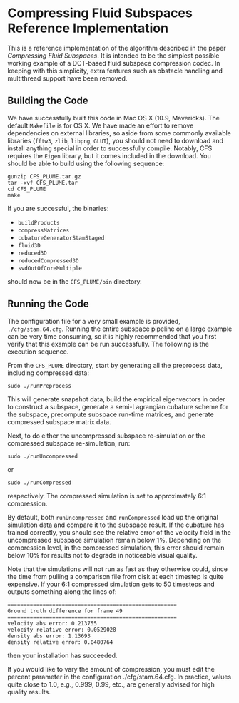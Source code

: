 # Compressing Fluid Subspaces Reference Implementation

This is a reference implementation of the algorithm described in the paper *Compressing Fluid Subspaces*. It is intended to be the simplest possible working example of a DCT-based fluid subspace compression codec. In keeping with this simplicity, extra features such as obstacle handling and multithread support have been removed.

## Building the Code

We have successfully built this code in Mac OS X (10.9, Mavericks). The default `Makefile` is for OS X. We have made an effort to remove dependencies on external libraries, so aside from some commonly available libraries (`fftw3`, `zlib`, `libpng`, `GLUT`), you should not need to download and install anything special in order to successfully compile. Notably, CFS requires the `Eigen` library, but it comes included in the download. You should be able to build using the following sequence:

    gunzip CFS_PLUME.tar.gz
    tar -xvf CFS_PLUME.tar
    cd CFS_PLUME
    make

If you are successful, the binaries:

- `buildProducts`
- `compressMatrices`
- `cubatureGeneratorStamStaged`
- `fluid3D`
- `reduced3D`
- `reducedCompressed3D`
- `svdOutOfCoreMultiple`

should now be in the `CFS_PLUME/bin` directory.

## Running the Code

The configuration file for a very small example is provided, `./cfg/stam.64.cfg`. Running the entire subspace pipeline on a large example can be very time consuming, so it is highly recommended that you first verify that this example can be run successfully. The following is the execution sequence.

From the `CFS_PLUME` directory, start by generating all the preprocess data, including compressed data:

    sudo ./runPreprocess


This will generate snapshot data, build the empirical eigenvectors in order to construct a subspace, generate a semi-Lagrangian cubature scheme for the subspace, precompute subspace run-time matrices, and generate compressed subspace matrix data.

Next, to do either the uncompressed subspace re-simulation or the compressed subspace re-simulation, run:

    sudo ./runUncompressed

    
or

    sudo ./runCompressed

respectively. The compressed simulation is set to approximately 6:1 compression.

By default, both `runUncompressed` and `runCompressed` load up the original simulation data and compare it to the subspace result. If the cubature has trained correctly, you should see the relative error of the velocity field in the uncompressed subspace simulation remain below 1%. Depending on the compression level, in the compressed simulation, this error should remain below 10% for results not to degrade in noticeable visual quality.

Note that the simulations will not run as fast as they otherwise could, since the time from pulling a comparison file from disk at each timestep is quite expensive. If your 6:1 compressed simulation gets to 50 timesteps and outputs something along the lines of:

    =====================================================
    Ground truth difference for frame 49
    =====================================================
    velocity abs error: 0.213755
    velocity relative error: 0.0529028
    density abs error: 1.13693
    density relative error: 0.0480764

then your installation has succeeded.

If you would like to vary the amount of compression, you must edit the percent parameter in the configuration ./cfg/stam.64.cfg. In practice, values quite close to 1.0, e.g., 0.999, 0.99, etc., are generally advised for high quality results.
